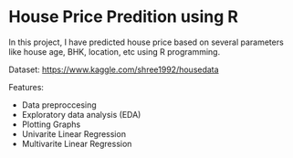 # House Price Predition using R

In this project, I have predicted house price based on several parameters like house age, BHK, location, etc using R programming.

Dataset: https://www.kaggle.com/shree1992/housedata

Features:
- Data preproccesing
- Exploratory data analysis (EDA)
- Plotting Graphs
- Univarite Linear Regression 
- Multivarite Linear Regression
